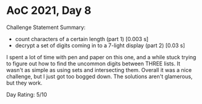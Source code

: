 # AoC 2021, Day 8

Challenge Statement Summary:
  - count characters of a certain length (part 1) [0.003 s]
  - decrypt a set of digits coming in to a 7-light display (part 2) [0.03 s]

I spent a lot of time with pen and paper on this one, and a while stuck trying to figure
out how to find the uncommon digits between THREE lists. It wasn't as simple as using sets
and intersecting them. Overall it was a nice challenge, but I just got too bogged down. The
solutions aren't glamerous, but they work.

Day Rating: 5/10